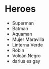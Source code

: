 # Heroes

* Superman
* Batman
* Aquaman
* Mujer Maravilla
* Linterna Verde
* Robin
* Volcán Negro
* darius es gay
